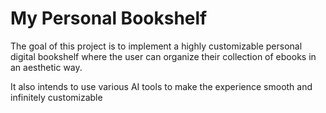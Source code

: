 # My Personal Bookshelf

The goal of this project is to implement a highly customizable personal digital bookshelf where the user can organize their collection of ebooks in an aesthetic way.

It also intends to use various AI tools to make the experience smooth and infinitely customizable

